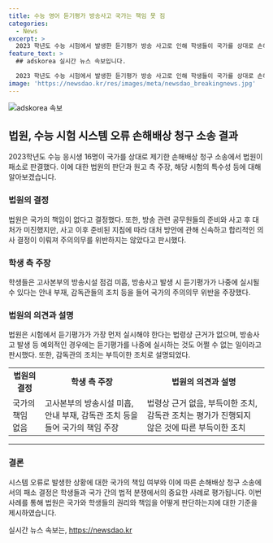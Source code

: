 ```yaml
---
title: 수능 영어 듣기평가 방송사고 국가는 책임 못 짐
categories:
  - News
excerpt: >
  2023 학년도 수능 시험에서 발생한 듣기평가 방송 사고로 인해 학생들이 국가를 상대로 손해배상을 청구했으나 법원은 이를 받아들이지 않았다. 듣기평가 방송이 뒤늦게 송출되고 추가 시험시간이 부여된 상황에서도 법원은 국가의 책임을 부인하며 원고를 패소로 판결했다. 법원은 공무원들의 대처가 미진했지만, 사고 이후 신속하고 합리적인 대처가 이뤄졌다고 판단했다. 이에 대해 학생들의 입장을 이해하면서도 국가의 책임을 인정하기 어렵다는 입장을 밝혔다.
feature_text: >
  ## adskorea 실시간 뉴스 속보입니다.

  2023 학년도 수능 시험에서 발생한 듣기평가 방송 사고로 인해 학생들이 국가를 상대로 손해배상을 청구했으나 법원은 이를 받아들이지 않았다. 듣기평가 방송이 뒤늦게 송출되고 추가 시험시간이 부여된 상황에서도 법원은 국가의 책임을 부인하며 원고를 패소로 판결했다. 법원은 공무원들의 대처가 미진했지만, 사고 이후 신속하고 합리적인 대처가 이뤄졌다고 판단했다. 이에 대해 학생들의 입장을 이해하면서도 국가의 책임을 인정하기 어렵다는 입장을 밝혔다.
image: 'https://newsdao.kr/res/images/meta/newsdao_breakingnews.jpg'
---
```


<p><img src="https://newsdao.kr/res/images/meta/newsdao_breakingnews.jpg" alt="adskorea 속보" /></p>

<h2 data-ke-size="size26">법원, 수능 시험 시스템 오류 손해배상 청구 소송 결과</h2>

<p data-ke-size="size16">2023학년도 수능 응시생 16명이 국가를 상대로 제기한 손해배상 청구 소송에서 법원이 패소로 판결했다. 이에 대한 법원의 판단과 원고 측 주장, 해당 시험의 특수성 등에 대해 알아보겠습니다.</p>

<h3>법원의 결정</h3>

<p data-ke-size="size16">법원은 국가의 책임이 없다고 결정했다. 또한, 방송 관련 공무원들의 준비와 사고 후 대처가 미진했지만, 사고 이후 준비된 지침에 따라 대처 방안에 관해 신속하고 합리적인 의사 결정이 이뤄져 주의의무를 위반하지는 않았다고 판시했다.</p>

<h3>학생 측 주장</h3>

<p data-ke-size="size16">학생들은 고사본부의 방송시설 점검 미흡, 방송사고 발생 시 듣기평가가 나중에 실시될 수 있다는 안내 부재, 감독관들의 조치 등을 들어 국가의 주의의무 위반을 주장했다.</p>

<h3>법원의 의견과 설명</h3>

<p data-ke-size="size16">법원은 시험에서 듣기평가가 가장 먼저 실시해야 한다는 법령상 근거가 없으며, 방송사고 발생 등 예외적인 경우에는 듣기평가를 나중에 실시하는 것도 어쩔 수 없는 일이라고 판시했다. 또한, 감독관의 조치는 부득이한 조치로 설명되었다.</p>

<table>
    <tr>
        <td style="text-align: center; height: 17px;"><b>법원의 결정</b></td>
        <td style="text-align: center; height: 17px;"><b>학생 측 주장</b></td>
        <td style="text-align: center; height: 17px;"><b>법원의 의견과 설명</b></td>
    </tr>
    <tr>
        <td>국가의 책임 없음</td>
        <td>고사본부의 방송시설 미흡, 안내 부재, 감독관 조치 등을 들어 국가의 책임 주장</td>
        <td>법령상 근거 없음, 부득이한 조치, 감독관 조치는 평가가 진행되지 않은 것에 따른 부득이한 조치</td>
    </tr>
</table>

<hr>

<h3>결론</h3>

<p data-ke-size="size16">시스템 오류로 발생한 상황에 대한 국가의 책임 여부와 이에 따른 손해배상 청구 소송에서의 패소 결정은 학생들과 국가 간의 법적 분쟁에서의 중요한 사례로 평가됩니다. 이번 사례를 통해 법원은 국가와 학생들의 권리와 책임을 어떻게 판단하는지에 대한 기준을 제시하였습니다.</p>
실시간 뉴스 속보는, <a href="https://newsdao.kr" rel="dofollow">https://newsdao.kr</a>



